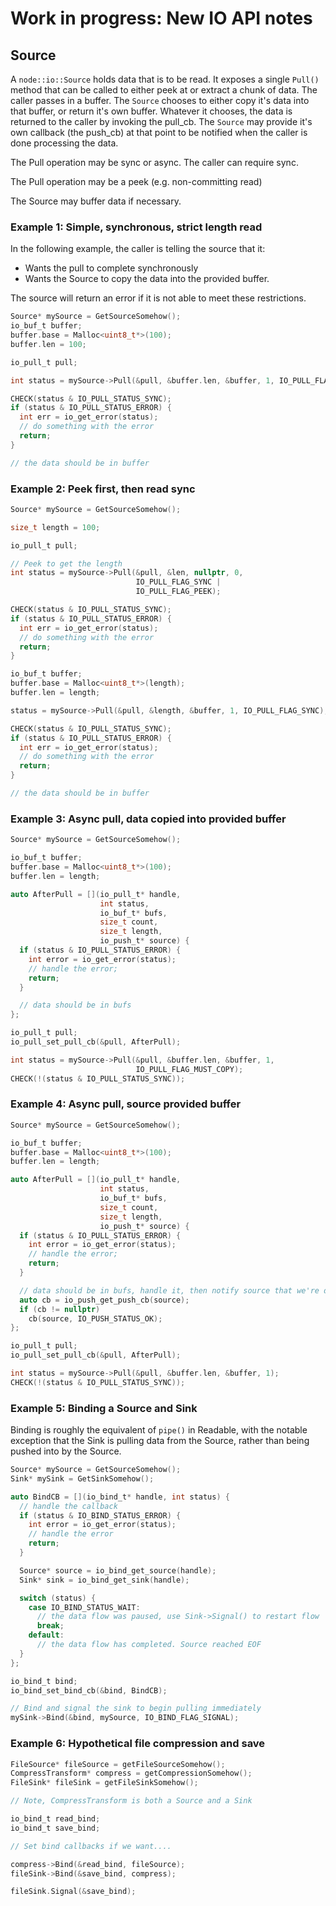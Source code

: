 # Work in progress: New IO API notes

## Source

A `node::io::Source` holds data that is to be read. It exposes a single
`Pull()` method that can be called to either peek at or extract a chunk
of data. The caller passes in a buffer. The `Source` chooses to either
copy it's data into that buffer, or return it's own buffer. Whatever it
chooses, the data is returned to the caller by invoking the pull_cb.
The `Source` may provide it's own callback (the push_cb) at that point
to be notified when the caller is done processing the data.

The Pull operation may be sync or async. The caller can require sync.

The Pull operation may be a peek (e.g. non-committing read)

The Source may buffer data if necessary.

### Example 1: Simple, synchronous, strict length read

In the following example, the caller is telling the source that it:

* Wants the pull to complete synchronously
* Wants the Source to copy the data into the provided buffer.

The source will return an error if it is not able to meet these restrictions.

```c
Source* mySource = GetSourceSomehow();
io_buf_t buffer;
buffer.base = Malloc<uint8_t*>(100);
buffer.len = 100;

io_pull_t pull;

int status = mySource->Pull(&pull, &buffer.len, &buffer, 1, IO_PULL_FLAG_SYNC);

CHECK(status & IO_PULL_STATUS_SYNC);
if (status & IO_PULL_STATUS_ERROR) {
  int err = io_get_error(status);
  // do something with the error
  return;
}

// the data should be in buffer
```

### Example 2: Peek first, then read sync

```c
Source* mySource = GetSourceSomehow();

size_t length = 100;

io_pull_t pull;

// Peek to get the length
int status = mySource->Pull(&pull, &len, nullptr, 0,
                            IO_PULL_FLAG_SYNC |
                            IO_PULL_FLAG_PEEK);

CHECK(status & IO_PULL_STATUS_SYNC);
if (status & IO_PULL_STATUS_ERROR) {
  int err = io_get_error(status);
  // do something with the error
  return;
}

io_buf_t buffer;
buffer.base = Malloc<uint8_t*>(length);
buffer.len = length;

status = mySource->Pull(&pull, &length, &buffer, 1, IO_PULL_FLAG_SYNC);

CHECK(status & IO_PULL_STATUS_SYNC);
if (status & IO_PULL_STATUS_ERROR) {
  int err = io_get_error(status);
  // do something with the error
  return;
}

// the data should be in buffer
```

### Example 3: Async pull, data copied into provided buffer

```c
Source* mySource = GetSourceSomehow();

io_buf_t buffer;
buffer.base = Malloc<uint8_t*>(100);
buffer.len = length;

auto AfterPull = [](io_pull_t* handle,
                    int status,
                    io_buf_t* bufs,
                    size_t count,
                    size_t length,
                    io_push_t* source) {
  if (status & IO_PULL_STATUS_ERROR) {
    int error = io_get_error(status);
    // handle the error;
    return;
  }

  // data should be in bufs
};

io_pull_t pull;
io_pull_set_pull_cb(&pull, AfterPull);

int status = mySource->Pull(&pull, &buffer.len, &buffer, 1,
                            IO_PULL_FLAG_MUST_COPY);
CHECK(!(status & IO_PULL_STATUS_SYNC));
```

### Example 4: Async pull, source provided buffer

```c
Source* mySource = GetSourceSomehow();

io_buf_t buffer;
buffer.base = Malloc<uint8_t*>(100);
buffer.len = length;

auto AfterPull = [](io_pull_t* handle,
                    int status,
                    io_buf_t* bufs,
                    size_t count,
                    size_t length,
                    io_push_t* source) {
  if (status & IO_PULL_STATUS_ERROR) {
    int error = io_get_error(status);
    // handle the error;
    return;
  }

  // data should be in bufs, handle it, then notify source that we're done
  auto cb = io_push_get_push_cb(source);
  if (cb != nullptr)
    cb(source, IO_PUSH_STATUS_OK);
};

io_pull_t pull;
io_pull_set_pull_cb(&pull, AfterPull);

int status = mySource->Pull(&pull, &buffer.len, &buffer, 1);
CHECK(!(status & IO_PULL_STATUS_SYNC));
```

### Example 5: Binding a Source and Sink

Binding is roughly the equivalent of `pipe()` in Readable, with the notable
exception that the Sink is pulling data from the Source, rather than being
pushed into by the Source.

```c
Source* mySource = GetSourceSomehow();
Sink* mySink = GetSinkSomehow();

auto BindCB = [](io_bind_t* handle, int status) {
  // handle the callback
  if (status & IO_BIND_STATUS_ERROR) {
    int error = io_get_error(status);
    // handle the error
    return;
  }

  Source* source = io_bind_get_source(handle);
  Sink* sink = io_bind_get_sink(handle);

  switch (status) {
    case IO_BIND_STATUS_WAIT:
      // the data flow was paused, use Sink->Signal() to restart flow
      break;
    default:
      // the data flow has completed. Source reached EOF
  }
};

io_bind_t bind;
io_bind_set_bind_cb(&bind, BindCB);

// Bind and signal the sink to begin pulling immediately
mySink->Bind(&bind, mySource, IO_BIND_FLAG_SIGNAL);
```

### Example 6: Hypothetical file compression and save

```c
FileSource* fileSource = getFileSourceSomehow();
CompressTransform* compress = getCompressionSomehow();
FileSink* fileSink = getFileSinkSomehow();

// Note, CompressTransform is both a Source and a Sink

io_bind_t read_bind;
io_bind_t save_bind;

// Set bind callbacks if we want....

compress->Bind(&read_bind, fileSource);
fileSink->Bind(&save_bind, compress);

fileSink.Signal(&save_bind);
```
